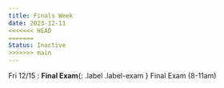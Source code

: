 ```yaml
---
title: Finals Week
date: 2023-12-11
<<<<<<< HEAD
=======
Status: Inactive
>>>>>>> main
---
```


Fri 12/15
: **Final Exam**{: .label .label-exam } Final Exam (8-11am)
